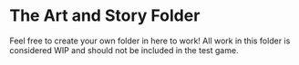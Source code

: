 The Art and Story Folder
=============
Feel free to create your own folder in here to work!
All work in this folder is considered WIP and should not be included in the test game.

